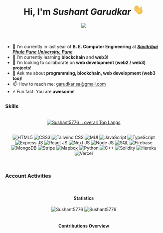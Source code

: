 <h1 align="center">Hi, I'm <i>Sushant Garudkar</i> <img width="35" src="https://github.com/1999AZZAR/1999AZZAR/blob/main/resources/img/waving.gif"></h1>

<div align="center">
 <img src="https://readme-typing-svg.herokuapp.com?lines=Computer+Engineer;Web3;Spiritual;Business;Always+Learning+New+things;From+Pune%2C+MH%2C+India&center=true&width=500&height=50&color=3b82f6">
<br />
<a href="https://github.com/Sushant5776"><img src="https://img.shields.io/github/followers/Sushant5776?style=social" alt="" /></a>
<a href="https://twitter.com/SushantGarudkar"><img src="https://img.shields.io/twitter/follow/SushantGarudkar?style=social" alt="" /></a>
</div>
<br />

- 🔭 I’m currently in last year of **B. E. Computer Engineering** at [***Savitribai Phule Pune University, Pune***](http://www.unipune.ac.in/)
- 🌱 I’m currently learning **blockchain** and **web3**!
- 👯 I’m looking to collaborate on **web development (web2 / web3) projects**!
- 💬 Ask me about **programming, blockchain, web development (web3 too)**!
- 📫 How to reach me: garudkar.sa@gmail.com
- ⚡ Fun fact: You are **awesome**!

<h3>Skills</h3>
<br />
<div align="center">
  <a href="https://github.com/Sushant5776/">
  <img src="https://github-readme-stats-sushant5776.vercel.app/api/top-langs/?username=Sushant5776&langs_count=6&theme=algolia&layout=compact&hide_border=true"
          alt="Sushant5776 :: overall Top Langs " />
</a>
<br /><br />
  
  ![HTML5](https://img.shields.io/static/v1?label=&message=HTML5&color=E34F26&style=for-the-badge&logo=HTML5&logoColor=white)
  ![CSS3](https://img.shields.io/static/v1?label=&message=CSS3&color=1572B6&style=for-the-badge&logo=CSS3&logoColor=white)
  ![Tailwind CSS](https://img.shields.io/static/v1?label=&message=Tailwind%20CSS&color=06B6D4&style=for-the-badge&logo=TailwindCSS&logoColor=white)
  ![MUI](https://img.shields.io/static/v1?label=&message=Material%20UI&color=007FFF&style=for-the-badge&logo=MUI&logoColor=white)
  ![JavaScript](https://img.shields.io/static/v1?label=&message=JavaScript&color=F7DF1E&style=for-the-badge&logo=JavaScript&logoColor=white)
  ![TypeScript](https://img.shields.io/static/v1?label=&message=TypeScript&color=3178C6&style=for-the-badge&logo=TypeScript&logoColor=white)
  ![Express JS](https://img.shields.io/static/v1?label=&message=Express%20JS&color=000000&style=for-the-badge&logo=Express&logoColor=white)
  ![React JS](https://img.shields.io/static/v1?label=&message=React%20js&color=61DAFB&style=for-the-badge&logo=React&logoColor=white)
  ![Next JS](https://img.shields.io/static/v1?label=&message=Next%20js&color=000000&style=for-the-badge&logo=Next.js&logoColor=white)
  ![Node JS](https://img.shields.io/static/v1?label=&message=Node%20JS&color=339933&style=for-the-badge&logo=Node.js&logoColor=white)
  ![SQL](https://img.shields.io/static/v1?label=&message=SQL&color=003B57&style=for-the-badge&logo=SQLite)
  ![Firebase](https://img.shields.io/static/v1?label=&message=Google%20Firebase&color=FFCA28&style=for-the-badge&logo=Firebase&logoColor=white)
  ![MongoDB](https://img.shields.io/static/v1?label=&message=Mongo%20DB&color=47A248&style=for-the-badge&logo=MongoDB&logoColor=white)
  ![Stripe](https://img.shields.io/static/v1?label=&message=Stripe%20Payment%20API&color=008CDD&style=for-the-badge&logo=Stripe&logoColor=white)
  ![Mapbox](https://img.shields.io/static/v1?label=&message=Mapbox%20API&color=000000&style=for-the-badge&logo=Mapbox&logoColor=white)
  ![Python](https://img.shields.io/static/v1?label=&message=Python&color=3776AB&style=for-the-badge&logo=Python&logoColor=white)
  ![C++](https://img.shields.io/static/v1?label=&message=C%2B%2B&color=00599C&style=for-the-badge&logo=C%2B%2B&logoColor=white)
  ![Solidity](https://img.shields.io/static/v1?label=&message=Solidity&color=363636&style=for-the-badge&logo=Solidity&logoColor=white)
  ![Heroku](https://img.shields.io/static/v1?label=&message=Heroku&color=430098&style=for-the-badge&logo=Heroku&logoColor=white)
  ![Vercel](https://img.shields.io/static/v1?label=&message=Vercel&color=000000&style=for-the-badge&logo=vercel&logoColor=white)
<!--   ![Sanity CMS](https://img.shields.io/static/v1?label=&message=HTML5&color=E34F26&style=for-the-badge&logo=HTML5&logoColor=white) -->
  </div>

<!-- <div align="center">
<a href="https://github.com/Sushant5776/">
  <img src="https://github-readme-stats.vercel.app/api/top-langs/?username=Sushant5776&langs_count=6&theme=algolia&layout=compact&hide_border=true"
          alt="Sushant5776 :: overall Top Langs " />
</a>
</div> -->
<br />

<h3>Account Activities</h3>
<br />
<div align="center">
<h4>Statistics</h4>
<div align="center">
 <img width="48%" src="https://github-readme-stats-sushant5776.vercel.app/api?username=Sushant5776&show_icons=true&theme=algolia" alt="Sushant5776" />
 <img width="48%" src="https://github-readme-streak-stats.herokuapp.com/?user=Sushant5776&theme=algolia" alt="Sushant5776" />
</div>
<br />
  
  <h4>Contributions Overview</h4>
  <img src="https://activity-graph.herokuapp.com/graph?username=Sushant5776&custom_title=Sushant5776's%20Contribution%20Graph&theme=algolia" alt="" />
</div>

<!-- <details>
  <summary><h3>Account Activities</h3></summary>
  <details>
    <summary><h3>Statistics</h3></summary>
    <div align="center">
      <img width="48%" src="https://github-readme-stats.vercel.app/api?username=Sushant5776&show_icons=true&theme=algolia" alt="Sushant5776" />
      <img width="48%" src="https://github-readme-streak-stats.herokuapp.com/?user=Sushant5776&theme=algolia" alt="Sushant5776" />
    </div>
  </details>
</details> -->
